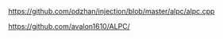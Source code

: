 https://github.com/odzhan/injection/blob/master/alpc/alpc.cpp


https://github.com/avalon1610/ALPC/
